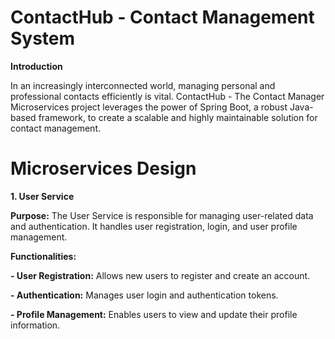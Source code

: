 # ContactHub - Contact Management System

**Introduction**

In an increasingly interconnected world, managing personal and professional contacts efficiently is vital. ContactHub - The Contact Manager Microservices project leverages the power of Spring Boot, a robust Java-based framework, to create a scalable and highly maintainable solution for contact management.

# Microservices Design 

**1. User Service**

**Purpose:** The User Service is responsible for managing user-related data and authentication. It handles user registration, login, and user profile management.

**Functionalities:**

**- User Registration:** Allows new users to register and create an account.

**- Authentication:** Manages user login and authentication tokens.

**- Profile Management:** Enables users to view and update their profile information.
